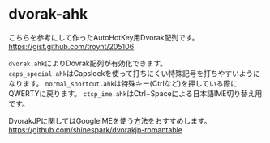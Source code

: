 
# dvorak-ahk

こちらを参考にして作ったAutoHotKey用Dvorak配列です。  
<https://gist.github.com/troynt/205106>

`dvorak.ahk`によりDovrak配列が有効化できます。  
`caps_special.ahk`はCapslockを使って打ちにくい特殊記号を打ちやすいようになります。
`normal_shortcut.ahk`は特殊キー(Ctrlなど)を押している際にQWERTYに戻ります。
`ctsp_ime.ahk`はCtrl+Spaceによる日本語IME切り替え用です。

DvorakJPに関してはGoogleIMEを使う方法をおすすめします。  
<https://github.com/shinespark/dvorakjp-romantable>
